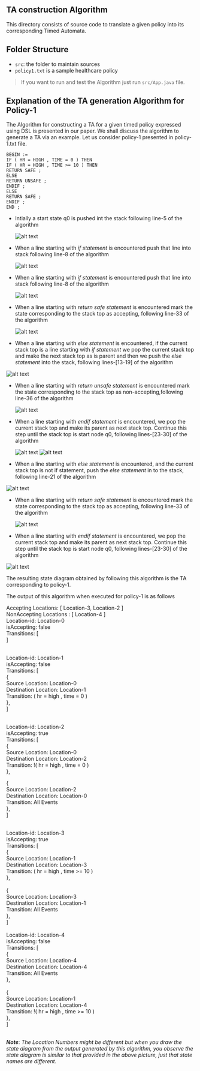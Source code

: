## TA construction Algorithm

This directory consists of source code to translate a given policy into its corresponding Timed Automata.

## Folder Structure


- `src`: the folder to maintain sources
- `policy1.txt` is a sample healthcare policy

> If you want to run and test the Algorithm just run `src/App.java` file.


## Explanation of the TA generation Algorithm for Policy-1

The Algorithm for constructing a TA for a given timed policy expressed using DSL is presented in our paper. We shall discuss the algorithm to generate a TA via an example. Let us consider policy-1 presented in policy-1.txt file.


 ` BEGIN := `<br />
  `IF ( HR = HIGH , TIME = 0 ) THEN `<br />
  `IF ( HR = HIGH , TIME >= 10 ) THEN `<br />
  `RETURN SAFE ;` <br />
  `ELSE `<br />
  `RETURN UNSAFE ;` <br />
  `ENDIF ; `<br />
  `ELSE `<br />
  `RETURN SAFE ;` <br />
 ` ENDIF ; `<br />
 ` END ; `<br />

- Intially a start state q0 is pushed int the stack following line-5 of the algorithm

  ![alt text](https://github.com/rahulpr22/Runtime-Health-Monitoring-System/blob/master/taAlgo/images/1.png)
 
- When a line starting with *if statement* is encountered push that line into stack following line-8 of the algorithm

  ![alt text](https://github.com/rahulpr22/Runtime-Health-Monitoring-System/blob/master/taAlgo/images/2.png)
 
- When a line starting with *if statement* is encountered push that line into stack following line-8 of the algorithm

  ![alt text](https://github.com/rahulpr22/Runtime-Health-Monitoring-System/blob/master/taAlgo/images/3.png)
 
- When a line starting with *return safe statement* is encountered mark the state corresponding to the stack top as accepting, following line-33 of the algorithm

  ![alt text](https://github.com/rahulpr22/Runtime-Health-Monitoring-System/blob/master/taAlgo/images/4.png)
 
 - When a line starting with *else statement* is encountered, if the current stack top is a line starting with *if statement* we pop the current stack top and make the next stack top as is parent and then we push the *else statement* into the stack, following lines-[13-19] of the algorithm 
 
  ![alt text](https://github.com/rahulpr22/Runtime-Health-Monitoring-System/blob/master/taAlgo/images/5.png)

- When a line starting with *return unsafe statement* is encountered mark the state corresponding to the stack top as non-accepting,following line-36 of the algorithm 

  ![alt text](https://github.com/rahulpr22/Runtime-Health-Monitoring-System/blob/master/taAlgo/images/6.png)

- When a line starting with *endif statement* is encountered, we pop the current stack top and make its parent as next stack top. Continue this step until the stack top is start node q0, following lines-[23-30] of the algorithm

  ![alt text](https://github.com/rahulpr22/Runtime-Health-Monitoring-System/blob/master/taAlgo/images/7.png)
  ![alt text](https://github.com/rahulpr22/Runtime-Health-Monitoring-System/blob/master/taAlgo/images/8.png)
 
- When a line starting with *else statement* is encountered, and the current stack top is not if statement, push the *else statement* in to the stack, following line-21 of the algorithm

 ![alt text](https://github.com/rahulpr22/Runtime-Health-Monitoring-System/blob/master/taAlgo/images/9.png)

- When a line starting with *return safe statement* is encountered mark the state corresponding to the stack top as accepting, following line-33 of the algorithm

  ![alt text](https://github.com/rahulpr22/Runtime-Health-Monitoring-System/blob/master/taAlgo/images/10.png)
 
 - When a line starting with *endif statement* is encountered, we pop the current stack top and make its parent as next stack top. Continue this step until the stack top is start node q0, following lines-[23-30] of the algorithm

  ![alt text](https://github.com/rahulpr22/Runtime-Health-Monitoring-System/blob/master/taAlgo/images/11.png)
  
 The resulting state diagram obtained by following this algorithm is the TA corresponding to policy-1.
 
 The output of this algorithm when executed for policy-1 is as follows<br />
 
Accepting Locations: [ Location-3, Location-2 ]<br />
NonAccepting Locations : [ Location-4 ]<br />
Location-id: Location-0<br />
isAccepting: false<br />
Transitions: [<br />
]<br />
<br />

Location-id: Location-1<br />
isAccepting: false<br />
Transitions: [<br />
{<br />
Source Location: Location-0<br />
Destination Location: Location-1<br />
Transition: ( hr = high , time = 0 )<br />
},<br />
]<br />
<br />

Location-id: Location-2<br />
isAccepting: true<br />
Transitions: [<br />
{<br />
Source Location: Location-0<br />
Destination Location: Location-2<br />
Transition: !( hr = high , time = 0 )<br />
},<br />

{<br />
Source Location: Location-2<br />
Destination Location: Location-0<br />
Transition: All Events<br />
},<br />
]<br />

<br />
Location-id: Location-3<br />
isAccepting: true<br />
Transitions: [<br />
{<br />
Source Location: Location-1<br />
Destination Location: Location-3<br />
Transition: ( hr = high , time >= 10 )<br />
},<br />
<br />
{<br />
Source Location: Location-3<br />
Destination Location: Location-1<br />
Transition: All Events<br />
},<br />
]<br />

<br />
Location-id: Location-4<br />
isAccepting: false<br />
Transitions: [<br />
{<br />
Source Location: Location-4<br />
Destination Location: Location-4<br />
Transition: All Events<br />
},<br />
<br />
{<br />
Source Location: Location-1<br />
Destination Location: Location-4<br />
Transition: !( hr = high , time >= 10 )<br />
},<br />
]<br />
<br />

***Note***: *The Location Numbers might be different but when you draw the state diagram from the output generated by this algorithm, you observe the state diagram is similar to that provided in the above picture, just that state names are different.*
